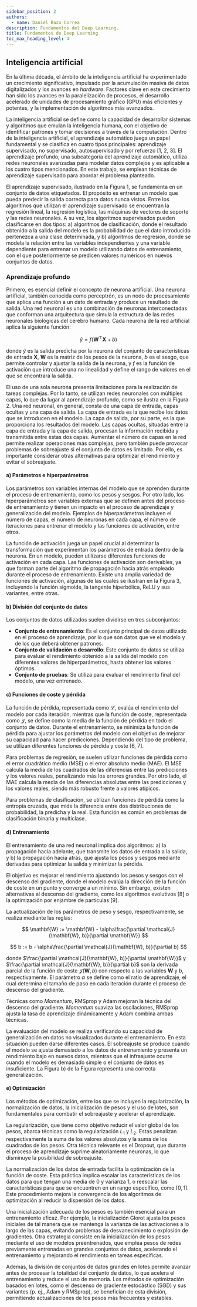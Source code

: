 ```yaml
---
sidebar_position: 2
authors:
  - name: Daniel Bazo Correa
description: Fundamentos del Deep Learning.
title: Fundamentos de Deep Learning
toc_max_heading_level: 4
---
```


## Inteligencia artificial

En la última década, el ámbito de la inteligencia artificial ha experimentado un crecimiento significativo, impulsado por la acumulación masiva de datos digitalizados y los avances en *hardware*. Factores clave en este crecimiento han sido los avances en la paralelización de procesos, el desarrollo acelerado de unidades de procesamiento gráfico (GPU) más eficientes y potentes, y la implementación de algoritmos más avanzados.

La inteligencia artificial se define como la capacidad de desarrollar sistemas y algoritmos que emulan la inteligencia humana, con el objetivo de identificar patrones y tomar decisiones a través de la computación. Dentro de la inteligencia artificial, el aprendizaje automático juega un papel fundamental y se clasifica en cuatro tipos principales: aprendizaje supervisado, no supervisado, autosupervisado y por refuerzo [1, 2, 3]. El aprendizaje profundo, una subcategoría del aprendizaje automático, utiliza redes neuronales avanzadas para modelar datos complejos y es aplicable a los cuatro tipos mencionados. En este trabajo, se emplean técnicas de aprendizaje supervisado para abordar el problema planteado.

El aprendizaje supervisado, ilustrado en la Figura 1, se fundamenta en un conjunto de datos etiquetados. El propósito es entrenar un modelo que pueda predecir la salida correcta para datos nunca vistos. Entre los algoritmos que utilizan el aprendizaje supervisado se encuentran la regresión lineal, la regresión logística, las máquinas de vectores de soporte y las redes neuronales. A su vez, los algoritmos supervisados pueden clasificarse en dos tipos: a) algoritmos de clasificación, donde el resultado obtenido a la salida del modelo es la probabilidad de que el dato introducido pertenezca a una clase determinada, y b) algoritmos de regresión, donde se modela la relación entre las variables independientes y una variable dependiente para entrenar un modelo utilizando datos de entrenamiento, con el que posteriormente se predicen valores numéricos en nuevos conjuntos de datos.

### Aprendizaje profundo

Primero, es esencial definir el concepto de neurona artificial. Una neurona artificial, también conocida como perceptrón, es un nodo de procesamiento que aplica una función a un dato de entrada y produce un resultado de salida. Una red neuronal es una combinación de neuronas interconectadas que conforman una arquitectura que simula la estructura de las redes neuronales biológicas del cerebro humano. Cada neurona de la red artificial aplica la siguiente función:

$$
\widehat{y} = f\left( \mathbf{W}^{\top}\mathbf{X} + b \right)
$$

donde $\widehat{y}$ es la salida predicha por la neurona del conjunto de características de entrada $\mathbf{X}$, $\mathbf{W}$ es la matriz de los pesos de la neurona, $b$ es el sesgo, que permite controlar y ajustar la salida de la neurona, y $f$ es la función de activación que introduce una no linealidad y define el rango de valores en el que se encontrará la salida.

El uso de una sola neurona presenta limitaciones para la realización de tareas complejas. Por lo tanto, se utilizan redes neuronales con múltiples capas, lo que da lugar al aprendizaje profundo, como se ilustra en la Figura 2. Una red neuronal, en general, consta de una capa de entrada, capas ocultas y una capa de salida. La capa de entrada es la que recibe los datos que se introducen en el modelo. La capa de salida, por su parte, es la que proporciona los resultados del modelo. Las capas ocultas, situadas entre la capa de entrada y la capa de salida, procesan la información recibida y transmitida entre estas dos capas. Aumentar el número de capas en la red permite realizar operaciones más complejas, pero también puede provocar problemas de sobreajuste si el conjunto de datos es limitado. Por ello, es importante considerar otras alternativas para optimizar el rendimiento y evitar el sobreajuste.

#### a) Parámetros e hiperparámetros

Los parámetros son variables internas del modelo que se aprenden durante el proceso de entrenamiento, como los pesos y sesgos. Por otro lado, los hiperparámetros son variables externas que se definen antes del proceso de entrenamiento y tienen un impacto en el proceso de aprendizaje y generalización del modelo. Ejemplos de hiperparámetros incluyen el número de capas, el número de neuronas en cada capa, el número de iteraciones para entrenar el modelo y las funciones de activación, entre otros.

La función de activación juega un papel crucial al determinar la transformación que experimentan los parámetros de entrada dentro de la neurona. En un modelo, pueden utilizarse diferentes funciones de activación en cada capa. Las funciones de activación son derivables, ya que forman parte del algoritmo de propagación hacia atrás empleado durante el proceso de entrenamiento. Existe una amplia variedad de funciones de activación, algunas de las cuales se ilustran en la Figura 3, incluyendo la función sigmoide, la tangente hiperbólica, ReLU y sus variantes, entre otras.

#### b) División del conjunto de datos

Los conjuntos de datos utilizados suelen dividirse en tres subconjuntos:

- **Conjunto de entrenamiento**: Es el conjunto principal de datos utilizado en el proceso de aprendizaje, por lo que son datos que ve el modelo y de los que deberá obtener patrones.
- **Conjunto de validación o desarrollo**: Este conjunto de datos se utiliza para evaluar el rendimiento obtenido a la salida del modelo con diferentes valores de hiperparámetros, hasta obtener los valores óptimos.
- **Conjunto de pruebas**: Se utiliza para evaluar el rendimiento final del modelo, una vez entrenado.

#### c) Funciones de coste y pérdida

La función de pérdida, representada como $\mathcal{L}$, evalúa el rendimiento del modelo por cada iteración, mientras que la función de coste, representada como $\mathcal{J}$, se define como la media de la función de pérdida en todo el conjunto de datos. Durante el entrenamiento, se minimiza la función de pérdida para ajustar los parámetros del modelo con el objetivo de mejorar su capacidad para hacer predicciones. Dependiendo del tipo de problema, se utilizan diferentes funciones de pérdida y coste [6, 7].

Para problemas de regresión, se suelen utilizar funciones de pérdida como el error cuadrático medio (MSE) o el error absoluto medio (MAE). El MSE calcula la media de los cuadrados de las diferencias entre las predicciones y los valores reales, penalizando más los errores grandes. Por otro lado, el MAE calcula la media de las diferencias absolutas entre las predicciones y los valores reales, siendo más robusto frente a valores atípicos.

Para problemas de clasificación, se utilizan funciones de pérdida como la entropía cruzada, que mide la diferencia entre dos distribuciones de probabilidad, la predicha y la real. Esta función es común en problemas de clasificación binaria y multiclase.

#### d) Entrenamiento

El entrenamiento de una red neuronal implica dos algoritmos: a) la propagación hacia adelante, que transmite los datos de entrada a la salida, y b) la propagación hacia atrás, que ajusta los pesos y sesgos mediante derivadas para optimizar la salida y minimizar la pérdida.

El objetivo es mejorar el rendimiento ajustando los pesos y sesgos con el descenso del gradiente, donde el modelo evalúa la dirección de la función de coste en un punto y converge a un mínimo. Sin embargo, existen alternativas al descenso del gradiente, como los algoritmos evolutivos [8] o la optimización por enjambre de partículas [9].

La actualización de los parámetros de peso y sesgo, respectivamente, se realiza mediante las reglas:

$$
\mathbf{W} := \mathbf{W} - \alpha\frac{\partial \mathcal{J}(\mathbf{W}, b)}{\partial \mathbf{W}}
$$

$$
b := b - \alpha\frac{\partial \mathcal{J}(\mathbf{W}, b)}{\partial b}
$$

donde $\frac{\partial \mathcal{J}(\mathbf{W}, b)}{\partial \mathbf{W}}$ y $\frac{\partial \mathcal{J}(\mathbf{W}, b)}{\partial b}$ son la derivada parcial de la función de coste $\mathcal{J}(\mathbf{W}, b)$ con respecto a las variables $\mathbf{W}$ y $b$, respectivamente. El parámetro $\alpha$ se define como el ratio de aprendizaje, el cual determina el tamaño de paso en cada iteración durante el proceso de descenso del gradiente.

Técnicas como *Momentum*, RMSprop y Adam mejoran la técnica del descenso del gradiente. *Momentum* suaviza las oscilaciones, RMSprop ajusta la tasa de aprendizaje dinámicamente y Adam combina ambas técnicas.

La evaluación del modelo se realiza verificando su capacidad de generalización en datos no visualizados durante el entrenamiento. En esta situación pueden darse diferentes casos. El sobreajuste se produce cuando el modelo se ajusta demasiado a los datos de entrenamiento y presenta un rendimiento bajo en nuevos datos, mientras que el infraajuste ocurre cuando el modelo es demasiado simple o el conjunto de datos es insuficiente. La Figura b) de la Figura representa una correcta generalización.

#### e) Optimización

Los métodos de optimización, entre los que se incluyen la regularización, la normalización de datos, la inicialización de pesos y el uso de lotes, son fundamentales para combatir el sobreajuste y acelerar el aprendizaje.

La regularización, que tiene como objetivo reducir el valor global de los pesos, abarca técnicas como la regularización $L_1$ y $L_2$. Estas penalizan respectivamente la suma de los valores absolutos y la suma de los cuadrados de los pesos. Otra técnica relevante es el Dropout, que durante el proceso de aprendizaje suprime aleatoriamente neuronas, lo que disminuye la posibilidad de sobreajuste. 

La normalización de los datos de entrada facilita la optimización de la función de coste. Esta práctica implica escalar las características de los datos para que tengan una media de $0$ y varianza $1$, o reescalar las características para que se encuentren en un rango específico, como $[0, 1]$. Este procedimiento mejora la convergencia de los algoritmos de optimización al reducir la dispersión de los datos.

Una inicialización adecuada de los pesos es también esencial para un entrenamiento eficaz. Por ejemplo, la inicialización Glorot ajusta los pesos iniciales de tal manera que se mantenga la varianza de las activaciones a lo largo de las capas, evitando problemas de desvanecimiento o explosión de gradientes. Otra estrategia consiste en la inicialización de los pesos mediante el uso de modelos preentrenados, que emplea pesos de redes previamente entrenadas en grandes conjuntos de datos, acelerando el entrenamiento y mejorando el rendimiento en tareas específicas.

Además, la división de conjuntos de datos grandes en lotes permite avanzar antes de procesar la totalidad del conjunto de datos, lo que acelera el entrenamiento y reduce el uso de memoria. Los métodos de optimización basados en lotes, como el descenso de gradiente estocástico (SGD) y sus variantes (p. ej., Adam y RMSprop), se benefician de esta división, permitiendo actualizaciones de los pesos más frecuentes y estables.
